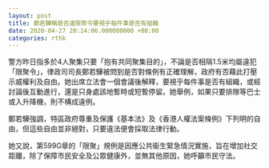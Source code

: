 ```yaml
---
layout: post
title: 鄭若驊稱是否違限聚令要視乎每件事是否有組織
date: 2020-04-27 20:14:06.000000000 +08:00
categories: rthk
---
```


警方昨日指多於4人聚集只要「抱有共同聚集目的」，不論是否相隔1.5米均屬違犯「限聚令」，律政司司長鄭若驊被問到是否對條例有正確理解，政府有否藉此打壓示威權利及自由。她出席立法會一個會議後解釋，要視乎每件事是否有組織，或經討論後互動進行，還是只身處該地暫時或短暫停留。她舉例，如果只要排隊等巴士或入升降機，則不構成違例。

鄭若驊強調，特區政府尊重及保護《基本法》及《香港人權法案條例》下列明的自由，但這些自由並非絕對，只要違法便會採取法律行動。

她又說，第599G章的「限聚」規例是因應公共衞生緊急情況實施，旨在增加社交距離，除了保障市民安全及公眾健康外，並無其他原因，她呼籲市民守法。
